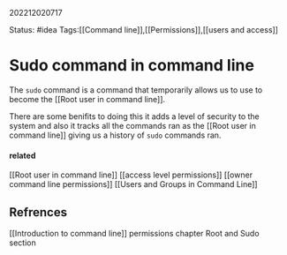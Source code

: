 202212020717

Status: #idea
Tags:[[Command line]],[[Permissions]],[[users and access]]

# Sudo command in command line
The `sudo` command is a command that temporarily allows us to use to become the [[Root user in command line]].  

There are some benifits to doing this it adds a level of security to the system and also it tracks all the commands ran as the [[Root user in command line]] giving us a history of `sudo` commands ran.



#### related
[[Root user in command line]]
[[access level permissions]]
[[owner command line permissions]]
[[Users and Groups in Command Line]]

## Refrences
[[Introduction to command line]] permissions chapter Root and Sudo section



